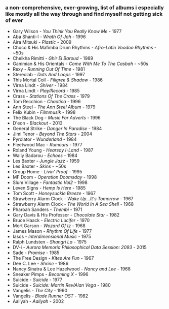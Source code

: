 ### a non-comprehensive, ever-growing, list of albums i especially like mostly all the way through and find myself not getting sick of ever

- Gary Wilson - *You Think You Really Know Me* - 1977
- Aba Shanti-I - *Wrath Of Jah* - 1996
- Aira Mitsuki - *Plastic* - 2009
- Choco & His Mafimba Drum Rhythms - *Afro-Latin Voodoo Rhythms* - ~50s
- Cheikha Rimitti - *Ghir El Baroud* - 1989
- Ganimian & His Orientals - *Come With Me To The Casbah* - ~50s
- Rexy - *Running Out Of Time* - 1981
- Stereolab - *Dots And Loops* - 1997
- This Mortal Coil - *Filigree & Shadow* - 1986
- Virna Lindt - *Shiver* - 1984
- Virna Lindt - *Play/Record* - 1985
- Crass - *Stations Of The Crass* - 1979
- Tom Recchion - *Chaotica* - 1996
- Ann Steel - *The Ann Steel Album* - 1979
- Felix Kubin - *Filmmusik* - 1998
- The Black Dog - *Music For Adverts* - 1996
- D'eon - *Blackout* - 2013
- General Strike - *Danger In Paradise* - 1984
- Jimi Tenor - *Beyond The Stars* - 2004
- Pyrolator - *Wunderland* - 1984
- Fleetwood Mac - *Rumours* - 1977
- Roland Young - *Hearsay I-Land* - 1987
- Wally Badarou - *Echoes* - 1984
- Les Baxter - *Jungle Jazz* - 1959
- Les Baxter - *Skins* - ~50s
- Group Home - *Livin' Proof* - 1995
- MF Doom - *Operation Doomsday* - 1998
- Slum Village - *Fantastic Vol2* - 1998
- Leven Signs - *Hemp Is Here* - 1985
- Tom Scott - *Honeysuckle Breeze* - 1967
- Strawberry Alarm Clock - *Wake Up...It's Tomorrow* - 1967
- Strawberry Alarm Clock - *The World In A Sea Shell* - 1968
- Pharoah Sanders - *Thembi* - 1971
- Gary Davis & His Professor - *Chocolate Star* - 1982
- Bruce Haack - *Electric Lucifer* - 1970
- Mort Garson - *Wozard Of Iz* - 1968
- James Mason - *Rhythm Of Life* - 1977
- Iasos - *Interdimensional Music* - 1975
- Ralph Lundsten - *Shangri La* - 1975
- DV-i - *Aurora Memoria Philosophical Data Session: 2093* - 2015
- Sade - *Promise* - 1985
- The Free Design - *Kites Are Fun* - 1967
- Dee C. Lee - *Shrine* - 1986
- Nancy Sinatra & Lee Hazelwood - *Nancy and Lee* - 1968
- Sneaker Pimps - *Becoming X* - 1996
- Suicide - *Suicide* - 1977
- Suicide - *Suicide: Martin Rev/Alan Vega* - 1980
- Vangelis - *The City* - 1990
- Vangelis - *Blade Runner OST* - 1982
- Aaliyah - *Aaliyah* - 2002
